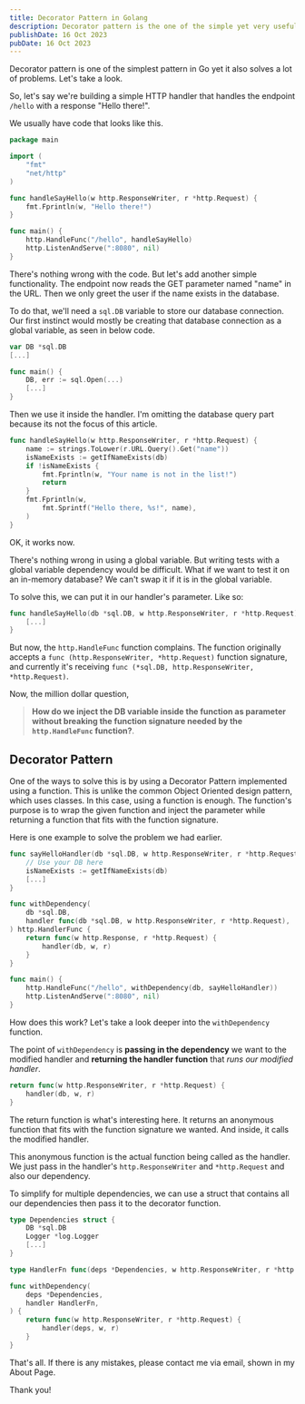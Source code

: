 ```yaml
---
title: Decorator Pattern in Golang
description: Decorator pattern is the one of the simple yet very useful pattern, and this time we're going to look at how we can implement it in Go programming language.
publishDate: 16 Oct 2023
pubDate: 16 Oct 2023
---
```

Decorator pattern is one of the simplest pattern in Go yet it also solves a lot of problems.
Let's take a look.

So, let's say we're building a simple HTTP handler that handles the endpoint `/hello` with a response "Hello there!".

We usually have code that looks like this.
```go
package main

import (
    "fmt"
    "net/http"
)

func handleSayHello(w http.ResponseWriter, r *http.Request) {
    fmt.Fprintln(w, "Hello there!")
}

func main() {
    http.HandleFunc("/hello", handleSayHello)
    http.ListenAndServe(":8080", nil)
}
```

There's nothing wrong with the code. But let's add another simple functionality.
The endpoint now reads the GET parameter named "name" in the URL.
Then we only greet the user if the name exists in the database.

To do that, we'll need a `sql.DB` variable to store our database connection.
Our first instinct would mostly be creating that database connection as a global variable, as seen in below code.

```go
var DB *sql.DB
[...]

func main() {
    DB, err := sql.Open(...)
    [...]
}
```

Then we use it inside the handler. I'm omitting the database query part because its not the focus of this article.

```go
func handleSayHello(w http.ResponseWriter, r *http.Request) {
	name := strings.ToLower(r.URL.Query().Get("name"))
    isNameExists := getIfNameExists(db)
	if !isNameExists {
		fmt.Fprintln(w, "Your name is not in the list!")
        return
    }
    fmt.Fprintln(w,
        fmt.Sprintf("Hello there, %s!", name),
    )
}
```

OK, it works now.

There's nothing wrong in using a global variable. But writing tests with a global variable dependency would be difficult.
What if we want to test it on an in-memory database? We can't swap it if it is in the global variable.

To solve this, we can put it in our handler's parameter. Like so:

```go
func handleSayHello(db *sql.DB, w http.ResponseWriter, r *http.Request) {
    [...]
}
```

But now, the `http.HandleFunc` function complains. The function originally accepts a `func (http.ResponseWriter, *http.Request)` function signature,
and currently it's receiving `func (*sql.DB, http.ResponseWriter, *http.Request)`.

Now, the million dollar question,
> **How do we inject the DB variable inside the function as parameter without breaking the function signature needed by the `http.HandleFunc` function?**.

## Decorator Pattern

One of the ways to solve this is by using a Decorator Pattern implemented using a function.
This is unlike the common Object Oriented design pattern, which uses classes. In this case, using a function is enough.
The function's purpose is to wrap the given function and inject the
parameter while returning a function that fits with the function signature.

Here is one example to solve the problem we had earlier.

```go
func sayHelloHandler(db *sql.DB, w http.ResponseWriter, r *http.Request) {
    // Use your DB here
    isNameExists := getIfNameExists(db)
    [...]
}

func withDependency(
    db *sql.DB,
    handler func(db *sql.DB, w http.ResponseWriter, r *http.Request),
) http.HandlerFunc {
    return func(w http.Response, r *http.Request) {
        handler(db, w, r)
    }
}

func main() {
    http.HandleFunc("/hello", withDependency(db, sayHelloHandler))
    http.ListenAndServe(":8080", nil)
}
```

How does this work? Let's take a look deeper into the `withDependency` function.

The point of `withDependency` is **passing in the dependency** we want to
the modified handler and **returning the handler function** that *runs our modified handler*.

```go
return func(w http.ResponseWriter, r *http.Request) {
    handler(db, w, r)
}
```

The return function is what's interesting here. It returns an anonymous function that fits with the function signature we wanted.
And inside, it calls the modified handler.

This anonymous function is the actual function being called as the handler.
We just pass in the handler's `http.ResponseWriter` and `*http.Request` and also our dependency.

To simplify for multiple dependencies, we can use a struct that contains all our dependencies then pass it to the decorator function.

```go
type Dependencies struct {
    DB *sql.DB
    Logger *log.Logger
    [...]
}

type HandlerFn func(deps *Dependencies, w http.ResponseWriter, r *http.Request)

func withDependency(
    deps *Dependencies,
    handler HandlerFn,
) {
    return func(w http.ResponseWriter, r *http.Request) {
        handler(deps, w, r)
    }
}
```

That's all.
If there is any mistakes, please contact me via email, shown in my About Page.

Thank you!
